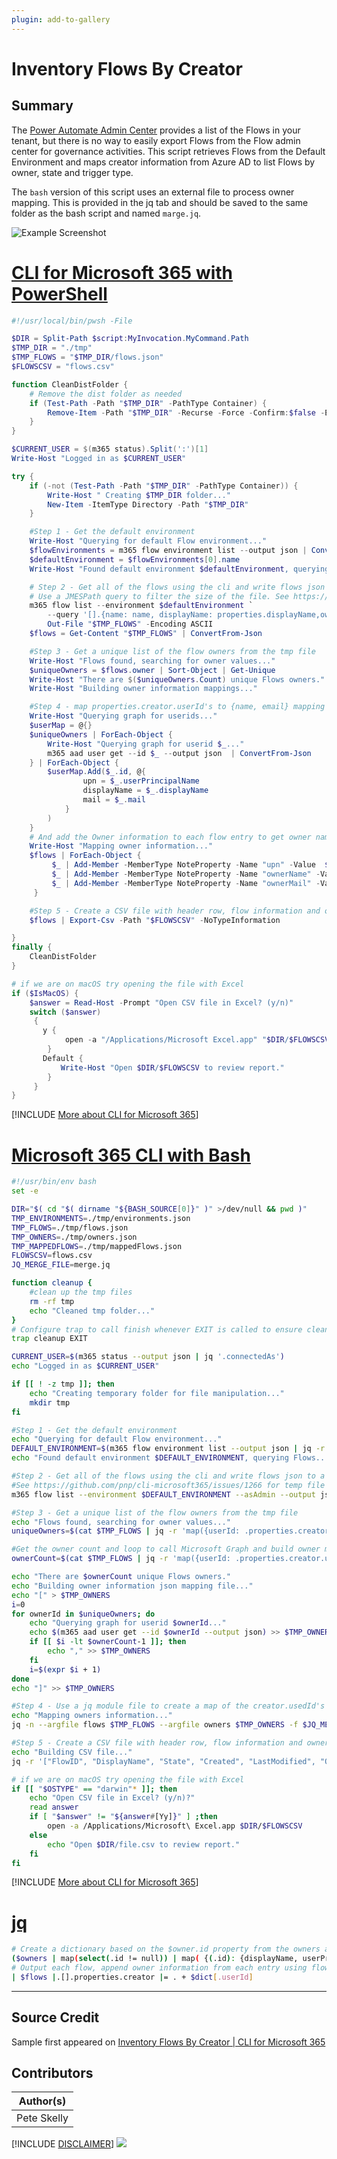 ```yaml
---
plugin: add-to-gallery
---
```


# Inventory Flows By Creator

## Summary

The [Power Automate Admin Center](https://admin.flow.microsoft.com/) provides a list of the Flows in your tenant, but there is no way to easily export Flows from the Flow admin center for governance activities. This script retrieves Flows from the Default Environment and maps creator information from Azure AD to list Flows by owner, state and trigger type.

The ``` bash ``` version of this script uses an external file to process owner mapping. This is provided in the jq tab and should be saved to the same folder as the bash script and named 
``` marge.jq ```.
 
![Example Screenshot](assets/example.png)
 
# [CLI for Microsoft 365 with PowerShell](#tab/cli-m365-ps)
```powershell
#!/usr/local/bin/pwsh -File

$DIR = Split-Path $script:MyInvocation.MyCommand.Path
$TMP_DIR = "./tmp"
$TMP_FLOWS = "$TMP_DIR/flows.json"
$FLOWSCSV = "flows.csv"

function CleanDistFolder {
    # Remove the dist folder as needed
    if (Test-Path -Path "$TMP_DIR" -PathType Container) {
        Remove-Item -Path "$TMP_DIR" -Recurse -Force -Confirm:$false -ErrorAction SilentlyContinue
    }
}

$CURRENT_USER = $(m365 status).Split(':')[1]
Write-Host "Logged in as $CURRENT_USER"

try {
    if (-not (Test-Path -Path "$TMP_DIR" -PathType Container)) {
        Write-Host " Creating $TMP_DIR folder..."
        New-Item -ItemType Directory -Path "$TMP_DIR"
    }

    #Step 1 - Get the default environment
    Write-Host "Querying for default Flow environment..."
    $flowEnvironments = m365 flow environment list --output json | ConvertFrom-Json
    $defaultEnvironment = $flowEnvironments[0].name
    Write-Host "Found default environment $defaultEnvironment, querying Flows..."

    # Step 2 - Get all of the flows using the cli and write flows json to a tmp file 
    # Use a JMESPath query to filter the size of the file. See https://github.com/pnp/cli-microsoft365/issues/1266
    m365 flow list --environment $defaultEnvironment `
        --query '[].{name: name, displayName: properties.displayName,owner: properties.creator.userId, state: properties.state, created: properties.createdTime, lastModified: properties.lastModifiedTime, trigger: properties.definitionSummary.triggers[0].swaggerOperationId,  triggerType: properties.definitionSummary.triggers[0].type }' --asAdmin --output json |
        Out-File "$TMP_FLOWS" -Encoding ASCII
    $flows = Get-Content "$TMP_FLOWS" | ConvertFrom-Json

    #Step 3 - Get a unique list of the flow owners from the tmp file
    Write-Host "Flows found, searching for owner values..."
    $uniqueOwners = $flows.owner | Sort-Object | Get-Unique
    Write-Host "There are $($uniqueOwners.Count) unique Flows owners."
    Write-Host "Building owner information mappings..."

    #Step 4 - map properties.creator.userId's to {name, email} mapping hashtable
    Write-Host "Querying graph for userids..."
    $userMap = @{}
    $uniqueOwners | ForEach-Object {
        Write-Host "Querying graph for userid $_..."
        m365 aad user get --id $_ --output json  | ConvertFrom-Json
    } | ForEach-Object {
        $userMap.Add($_.id, @{
                upn = $_.userPrincipalName
                displayName = $_.displayName
                mail = $_.mail
            }
        )
    }
    # And add the Owner information to each flow entry to get owner name and email  
    Write-Host "Mapping owner information..."
    $flows | ForEach-Object {
         $_ | Add-Member -MemberType NoteProperty -Name "upn" -Value  $userMap[$_.owner].upn
         $_ | Add-Member -MemberType NoteProperty -Name "ownerName" -Value  $userMap[$_.owner].displayName
         $_ | Add-Member -MemberType NoteProperty -Name "ownerMail" -Value  $userMap[$_.owner].mail
     }

    #Step 5 - Create a CSV file with header row, flow information and owner email
    $flows | Export-Csv -Path "$FLOWSCSV" -NoTypeInformation

}
finally {
    CleanDistFolder
}

# if we are on macOS try opening the file with Excel
if ($IsMacOS) {
    $answer = Read-Host -Prompt "Open CSV file in Excel? (y/n)"
    switch ($answer)
     {
       y {
            open -a "/Applications/Microsoft Excel.app" "$DIR/$FLOWSCSV"
        }
       Default {
           Write-Host "Open $DIR/$FLOWSCSV to review report."
        }
     }
}
```
[!INCLUDE [More about CLI for Microsoft 365](../../docfx/includes/MORE-CLIM365.md)]
 
# [Microsoft 365 CLI with Bash](#tab/m365cli-bash)
```bash
#!/usr/bin/env bash
set -e

DIR="$( cd "$( dirname "${BASH_SOURCE[0]}" )" >/dev/null && pwd )"
TMP_ENVIRONMENTS=./tmp/environments.json
TMP_FLOWS=./tmp/flows.json
TMP_OWNERS=./tmp/owners.json
TMP_MAPPEDFLOWS=./tmp/mappedFlows.json
FLOWSCSV=flows.csv
JQ_MERGE_FILE=merge.jq

function cleanup {
    #clean up the tmp files
    rm -rf tmp
    echo "Cleaned tmp folder..."
}
# Configure trap to call finish whenever EXIT is called to ensure cleanup of tmp
trap cleanup EXIT

CURRENT_USER=$(m365 status --output json | jq '.connectedAs')
echo "Logged in as $CURRENT_USER"

if [[ ! -z tmp ]]; then
    echo "Creating temporary folder for file manipulation..."
    mkdir tmp
fi

#Step 1 - Get the default environment
echo "Querying for default Flow environment..."
DEFAULT_ENVIRONMENT=$(m365 flow environment list --output json | jq -r '.[] | select(.name | contains("'"Default"'")) | .name')
echo "Found default environment $DEFAULT_ENVIRONMENT, querying Flows..."

#Step 2 - Get all of the flows using the cli and write flows json to a tmp file
#See https://github.com/pnp/cli-microsoft365/issues/1266 for temp file usage reason
m365 flow list --environment $DEFAULT_ENVIRONMENT --asAdmin --output json > $TMP_FLOWS

#Step 3 - Get a unique list of the flow owners from the tmp file
echo "Flows found, searching for owner values..."
uniqueOwners=$(cat $TMP_FLOWS | jq -r 'map({userId: .properties.creator.userId}) | unique | .[] | .userId') 

#Get the owner count and loop to call Microsoft Graph and build owner mapping file  
ownerCount=$(cat $TMP_FLOWS | jq -r 'map({userId: .properties.creator.userId}) | unique | length') 

echo "There are $ownerCount unique Flows owners."
echo "Building owner information json mapping file..."
echo "[" > $TMP_OWNERS  
i=0
for ownerId in $uniqueOwners; do
    echo "Querying graph for userid $ownerId..."
    echo $(m365 aad user get --id $ownerId --output json) >> $TMP_OWNERS
    if [[ $i -lt $ownerCount-1 ]]; then
        echo "," >> $TMP_OWNERS
    fi
    i=$(expr $i + 1)  
done
echo "]" >> $TMP_OWNERS  

#Step 4 - Use a jq module file to create a map of the creator.usedId's to {name, email}
echo "Mapping owners information..."
jq -n --argfile flows $TMP_FLOWS --argfile owners $TMP_OWNERS -f $JQ_MERGE_FILE >> $TMP_MAPPEDFLOWS

#Step 5 - Create a CSV file with header row, flow information and owner email
echo "Building CSV file..."
jq -r '["FlowID", "DisplayName", "State", "Created", "LastModified", "Owner", "OwnerName", "OwnerMail", "Upn", "Trigger", "TriggerType"], (.[] | [.name, .properties.displayName, .properties.state, .properties.createdTime, .properties.lastModifiedTime, .properties.creator.userId, .properties.creator.displayName, .properties.creator.mail, .properties.creator.userPrincipalName, .properties.definitionSummary.triggers[0].swaggerOperationId, .properties.definitionSummary.triggers[0].type]) | @csv' $TMP_MAPPEDFLOWS > $FLOWSCSV

# if we are on macOS try opening the file with Excel
if [[ "$OSTYPE" == "darwin"* ]]; then
    echo "Open CSV file in Excel? (y/n)?"
    read answer
    if [ "$answer" != "${answer#[Yy]}" ] ;then
        open -a /Applications/Microsoft\ Excel.app $DIR/$FLOWSCSV
    else
        echo "Open $DIR/file.csv to review report."
    fi
fi
```
[!INCLUDE [More about CLI for Microsoft 365](../../docfx/includes/MORE-CLIM365.md)]
 
# [jq](#tab/m365cli-jq)
```bash
# Create a dictionary based on the $owner.id property from the owners array parameter
($owners | map(select(.id != null)) | map( {(.id): {displayName, userPrincipalName, mail}}) | add) as $dict
# Output each flow, append owner information from each entry using flow creator.userId property as the key
| $flows |.[].properties.creator |= . + $dict[.userId]
```
***


## Source Credit

Sample first appeared on [Inventory Flows By Creator | CLI for Microsoft 365](https://pnp.github.io/cli-microsoft365/sample-scripts/flow/inventory-flows-by-author/)

## Contributors

| Author(s) |
|-----------|
| Pete Skelly |

[!INCLUDE [DISCLAIMER](../../docfx/includes/DISCLAIMER.md)]
<img src="https://telemetry.sharepointpnp.com/script-samples/scripts/flow-inventory-flows-by-author" aria-hidden="true" />